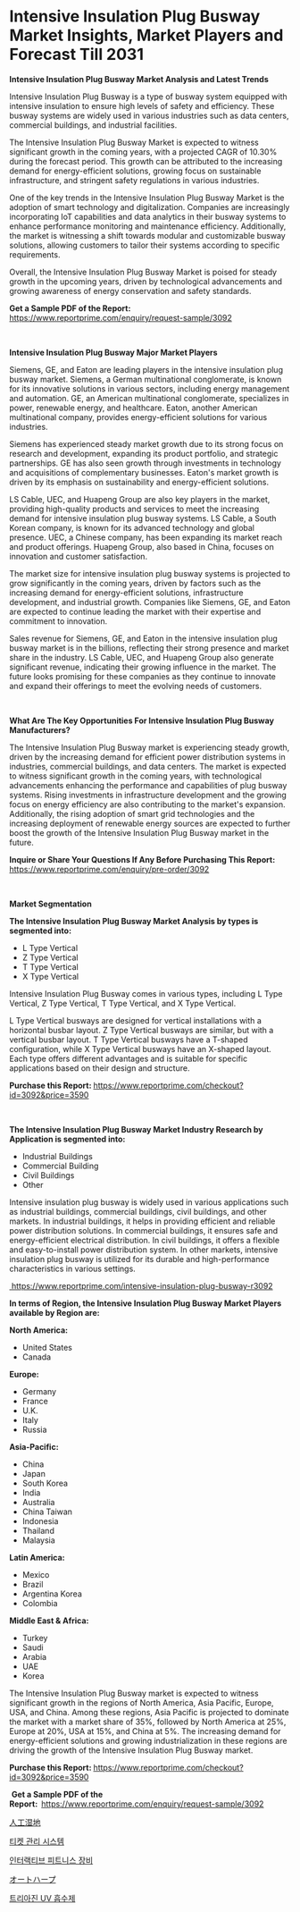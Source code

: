 <p><h1>Intensive Insulation Plug Busway Market Insights, Market Players and Forecast Till 2031</h1></p><p><strong>Intensive Insulation Plug Busway Market Analysis and Latest Trends</strong></p>
<p><p>Intensive Insulation Plug Busway is a type of busway system equipped with intensive insulation to ensure high levels of safety and efficiency. These busway systems are widely used in various industries such as data centers, commercial buildings, and industrial facilities.</p><p>The Intensive Insulation Plug Busway Market is expected to witness significant growth in the coming years, with a projected CAGR of 10.30% during the forecast period. This growth can be attributed to the increasing demand for energy-efficient solutions, growing focus on sustainable infrastructure, and stringent safety regulations in various industries.</p><p>One of the key trends in the Intensive Insulation Plug Busway Market is the adoption of smart technology and digitalization. Companies are increasingly incorporating IoT capabilities and data analytics in their busway systems to enhance performance monitoring and maintenance efficiency. Additionally, the market is witnessing a shift towards modular and customizable busway solutions, allowing customers to tailor their systems according to specific requirements.</p><p>Overall, the Intensive Insulation Plug Busway Market is poised for steady growth in the upcoming years, driven by technological advancements and growing awareness of energy conservation and safety standards.</p></p>
<p><strong>Get a Sample PDF of the Report:&nbsp;</strong> <a href="https://www.reportprime.com/enquiry/request-sample/3092">https://www.reportprime.com/enquiry/request-sample/3092</a></p>
<p>&nbsp;</p>
<p><strong>Intensive Insulation Plug Busway Major Market Players</strong></p>
<p><p>Siemens, GE, and Eaton are leading players in the intensive insulation plug busway market. Siemens, a German multinational conglomerate, is known for its innovative solutions in various sectors, including energy management and automation. GE, an American multinational conglomerate, specializes in power, renewable energy, and healthcare. Eaton, another American multinational company, provides energy-efficient solutions for various industries.</p><p>Siemens has experienced steady market growth due to its strong focus on research and development, expanding its product portfolio, and strategic partnerships. GE has also seen growth through investments in technology and acquisitions of complementary businesses. Eaton's market growth is driven by its emphasis on sustainability and energy-efficient solutions.</p><p>LS Cable, UEC, and Huapeng Group are also key players in the market, providing high-quality products and services to meet the increasing demand for intensive insulation plug busway systems. LS Cable, a South Korean company, is known for its advanced technology and global presence. UEC, a Chinese company, has been expanding its market reach and product offerings. Huapeng Group, also based in China, focuses on innovation and customer satisfaction.</p><p>The market size for intensive insulation plug busway systems is projected to grow significantly in the coming years, driven by factors such as the increasing demand for energy-efficient solutions, infrastructure development, and industrial growth. Companies like Siemens, GE, and Eaton are expected to continue leading the market with their expertise and commitment to innovation.</p><p>Sales revenue for Siemens, GE, and Eaton in the intensive insulation plug busway market is in the billions, reflecting their strong presence and market share in the industry. LS Cable, UEC, and Huapeng Group also generate significant revenue, indicating their growing influence in the market. The future looks promising for these companies as they continue to innovate and expand their offerings to meet the evolving needs of customers.</p></p>
<p>&nbsp;</p>
<p><strong>What Are The Key Opportunities For Intensive Insulation Plug Busway Manufacturers?</strong></p>
<p><p>The Intensive Insulation Plug Busway market is experiencing steady growth, driven by the increasing demand for efficient power distribution systems in industries, commercial buildings, and data centers. The market is expected to witness significant growth in the coming years, with technological advancements enhancing the performance and capabilities of plug busway systems. Rising investments in infrastructure development and the growing focus on energy efficiency are also contributing to the market's expansion. Additionally, the rising adoption of smart grid technologies and the increasing deployment of renewable energy sources are expected to further boost the growth of the Intensive Insulation Plug Busway market in the future.</p></p>
<p><strong>Inquire or Share Your Questions If Any Before Purchasing This Report:</strong> <a href="https://www.reportprime.com/enquiry/pre-order/3092">https://www.reportprime.com/enquiry/pre-order/3092</a></p>
<p>&nbsp;</p>
<p><strong>Market Segmentation</strong></p>
<p><strong>The Intensive Insulation Plug Busway Market Analysis by types is segmented into:</strong></p>
<p><ul><li>L Type Vertical</li><li>Z Type Vertical</li><li>T Type Vertical</li><li>X Type Vertical</li></ul></p>
<p><p>Intensive Insulation Plug Busway comes in various types, including L Type Vertical, Z Type Vertical, T Type Vertical, and X Type Vertical. </p><p>L Type Vertical busways are designed for vertical installations with a horizontal busbar layout. Z Type Vertical busways are similar, but with a vertical busbar layout. T Type Vertical busways have a T-shaped configuration, while X Type Vertical busways have an X-shaped layout. Each type offers different advantages and is suitable for specific applications based on their design and structure.</p></p>
<p><strong>Purchase this Report:&nbsp;</strong><a href="https://www.reportprime.com/checkout?id=3092&price=3590">https://www.reportprime.com/checkout?id=3092&price=3590</a></p>
<p>&nbsp;</p>
<p><strong>The Intensive Insulation Plug Busway Market Industry Research by Application is segmented into:</strong></p>
<p><ul><li>Industrial Buildings</li><li>Commercial Building</li><li>Civil Buildings</li><li>Other</li></ul></p>
<p><p>Intensive insulation plug busway is widely used in various applications such as industrial buildings, commercial buildings, civil buildings, and other markets. In industrial buildings, it helps in providing efficient and reliable power distribution solutions. In commercial buildings, it ensures safe and energy-efficient electrical distribution. In civil buildings, it offers a flexible and easy-to-install power distribution system. In other markets, intensive insulation plug busway is utilized for its durable and high-performance characteristics in various settings.</p></p>
<p><a href="https://www.reportprime.com/intensive-insulation-plug-busway-r3092">&nbsp;https://www.reportprime.com/intensive-insulation-plug-busway-r3092</a></p>
<p><strong>In terms of Region, the Intensive Insulation Plug Busway Market Players available by Region are:</strong></p>
<p>
    <p> <strong> North America: </strong>
        <ul>
            <li>United States</li>
            <li>Canada</li>
        </ul>
        </p> 
    <p> <strong> Europe: </strong>
        <ul>
            <li>Germany</li>
            <li>France</li>
            <li>U.K.</li>
            <li>Italy</li>
            <li>Russia</li>
        </ul>
        </p> 
    <p> <strong> Asia-Pacific: </strong>
        <ul>
            <li>China</li>
            <li>Japan</li>
            <li>South Korea</li>
            <li>India</li>
            <li>Australia</li>
            <li>China Taiwan</li>
            <li>Indonesia</li>
            <li>Thailand</li>
            <li>Malaysia</li>
        </ul>
        </p> 
    <p> <strong> Latin America: </strong>
        <ul>
            <li>Mexico</li>
            <li>Brazil</li>
            <li>Argentina Korea</li>
            <li>Colombia</li>
        </ul>
        </p> 
    <p> <strong> Middle East & Africa: </strong>
        <ul>
            <li>Turkey</li>
            <li>Saudi</li>
            <li>Arabia</li>
            <li>UAE</li>
            <li>Korea</li>
        </ul>
    </p>
    </p>
<p><p>The Intensive Insulation Plug Busway market is expected to witness significant growth in the regions of North America, Asia Pacific, Europe, USA, and China. Among these regions, Asia Pacific is projected to dominate the market with a market share of 35%, followed by North America at 25%, Europe at 20%, USA at 15%, and China at 5%. The increasing demand for energy-efficient solutions and growing industrialization in these regions are driving the growth of the Intensive Insulation Plug Busway market.</p></p>
<p><strong>Purchase this Report: </strong><a href="https://www.reportprime.com/checkout?id=3092&price=3590">https://www.reportprime.com/checkout?id=3092&price=3590</a></p>
<p>&nbsp;<strong>Get a Sample PDF of the Report:&nbsp;&nbsp;</strong><a href="https://www.reportprime.com/enquiry/request-sample/3092">https://www.reportprime.com/enquiry/request-sample/3092</a></p>
<p><strong></strong></p>
<p><p><a href="https://github.com/DemarcusKuhlman/Market-Research-Report-List-1/blob/main/108595472722.md">人工湿地</a></p><p><a href="https://github.com/JohnQuil1917/Market-Research-Report-List-1/blob/main/590723869562.md">티켓 관리 시스템</a></p><p><a href="https://medium.com/@drewbarton1911/%EC%83%81%ED%98%B8-%EC%9E%91%EC%9A%A9%ED%98%95-%ED%94%BC%ED%8A%B8%EB%8B%88%EC%8A%A4-%EC%9E%A5%EB%B9%84-%EC%8B%9C%EC%9E%A5-%EC%A0%90%EC%9C%A0%EC%9C%A8-%EC%A7%84%ED%99%94-%EB%B0%8F-%EC%8B%9C%EC%9E%A5-%EC%84%B1%EC%9E%A5-%EC%B6%94%EC%84%B8-2024%EB%85%84-2031%EB%85%84-016d5e755d32">인터랙티브 피트니스 장비</a></p><p><a href="https://github.com/DudleyFerry/Market-Research-Report-List-1/blob/main/685192072723.md">オートハープ</a></p><p><a href="https://medium.com/@emmareed1901/2024%EB%85%84%EB%B6%80%ED%84%B0-2031%EB%85%84%EA%B9%8C%EC%A7%80%EC%9D%98-triazine-uv-%ED%9D%A1%EC%88%98%EC%A0%9C-%EC%8B%9C%EC%9E%A5-%EC%A0%90%EC%9C%A0%EC%9C%A8-%EB%B3%80%ED%99%94-%EB%B0%8F-%EC%8B%9C%EC%9E%A5-%EC%84%B1%EC%9E%A5-%ED%8A%B8%EB%A0%8C%EB%93%9C-f59296e70356">트리아진 UV 흡수제</a></p></p>